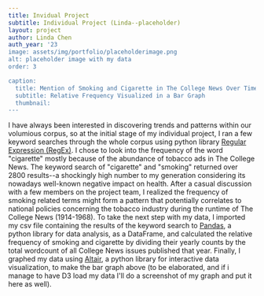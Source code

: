 ```yaml
---
title: Invidual Project
subtitle: Individual Project (Linda--placeholder)
layout: project
author: Linda Chen
auth_year: '23
image: assets/img/portfolio/placeholderimage.png
alt: placeholder image with my data
order: 3

caption:
  title: Mention of Smoking and Cigarette in The College News Over Time
  subtitle: Relative Frequency Visualized in a Bar Graph
  thumbnail:   
---
```


 <div id="vis"></div>


   I have always been interested in discovering trends and patterns within our volumious corpus, so at the initial stage of my individual project, I ran a few keyword searches through the whole corpus using python library [Regular Expression (RegEx)](https://docs.python.org/3/library/re.html). I chose to look into the frequency of the word "cigarette" mostly because of the abundance of tobacco ads in The College News. The keyword search of "cigarette" and "smoking" returned over 2800 results--a shockingly high number to my generation considering its nowadays well-known negative impact on health. After a casual discussion with a few members on the project team, I realized the frequency of smoking related terms might form a pattern that potentially correlates to national policies concerning the tobacco industry during the runtime of The College News (1914-1968).
  To take the next step with my data, I imported my csv file containing the results of the keyword search to [Pandas](https://pandas.pydata.org/), a python library for data analysis, as a DataFrame, and calculated the relative frequency of smoking and cigarette by dividing their yearly counts by the total wordcount of all College News issues published that year.
  Finally, I graphed my data using [Altair](https://altair-viz.github.io/), a python library for interactive data visualization, to make the bar graph above (to be elaborated, and if i manage to have D3 load my data I'll do a screenshot of my graph and put it here as well).



  <script type="text/javascript" src="https://cdn.jsdelivr.net/npm//vega@5"></script>
  <script type="text/javascript" src="https://cdn.jsdelivr.net/npm//vega-lite@4.8.1"></script>
  <script type="text/javascript" src="https://cdn.jsdelivr.net/npm//vega-embed@6"></script>
  <script>
  
    (function(vegaEmbed) {
      var spec = {
  "config": {
    "view": {"continuousWidth": 400, "continuousHeight": 300, "strokeWidth": 0},
    "axis": {"grid": false}
  },
  "data": {"name": "data-0b5625db42c83f249625f7c34b292cc9"},
  "mark": {"type": "bar", "color": "#2F04AC", "size": 15},
  "encoding": {
    "tooltip": [
      {"type": "quantitative", "field": "year"},
      {"type": "quantitative", "field": "relative_frequency"}
    ],
    "x": {"type": "quantitative", "axis": {"title": "Year"}, "field": "year"},
    "y": {
      "type": "quantitative",
      "axis": {"format": "%", "title": "Relative Frequency"},
      "field": "relative_frequency"
    }
  },
  "width": 1000,
  "$schema": "https://vega.github.io/schema/vega-lite/v4.8.1.json",
  "datasets": {
    "data-0b5625db42c83f249625f7c34b292cc9": [
      {"year": 1914, "relative_frequency": 0},
      {"year": 1915, "relative_frequency": 0.00000901},
      {"year": 1916, "relative_frequency": 0.0000044},
      {"year": 1917, "relative_frequency": 0},
      {"year": 1918, "relative_frequency": 0.0000065},
      {"year": 1919, "relative_frequency": 0.0000106},
      {"year": 1920, "relative_frequency": 0.0000101},
      {"year": 1921, "relative_frequency": 0.0000158},
      {"year": 1922, "relative_frequency": 0.0000364},
      {"year": 1923, "relative_frequency": 0.0000135},
      {"year": 1924, "relative_frequency": 0.0000169},
      {"year": 1925, "relative_frequency": 0.000165091},
      {"year": 1926, "relative_frequency": 0.0000541},
      {"year": 1927, "relative_frequency": 0.0000774},
      {"year": 1928, "relative_frequency": 0.000117779},
      {"year": 1929, "relative_frequency": 0.000171969},
      {"year": 1930, "relative_frequency": 0.0001555},
      {"year": 1931, "relative_frequency": 0.00033212},
      {"year": 1932, "relative_frequency": 0.000165175},
      {"year": 1933, "relative_frequency": 0.000316664},
      {"year": 1934, "relative_frequency": 0.00025019},
      {"year": 1935, "relative_frequency": 0.000180602},
      {"year": 1936, "relative_frequency": 0.000264716},
      {"year": 1937, "relative_frequency": 0.000211012},
      {"year": 1938, "relative_frequency": 0.000342496},
      {"year": 1939, "relative_frequency": 0.000296537},
      {"year": 1940, "relative_frequency": 0.000449125},
      {"year": 1941, "relative_frequency": 0.000236879},
      {"year": 1942, "relative_frequency": 0.000232155},
      {"year": 1943, "relative_frequency": 0.000301837},
      {"year": 1944, "relative_frequency": 0.000243905},
      {"year": 1945, "relative_frequency": 0.000193573},
      {"year": 1946, "relative_frequency": 0.000131988},
      {"year": 1947, "relative_frequency": 0.000252575},
      {"year": 1948, "relative_frequency": 0.000276802},
      {"year": 1949, "relative_frequency": 0.000191101},
      {"year": 1950, "relative_frequency": 0.000330139},
      {"year": 1951, "relative_frequency": 0.000329123},
      {"year": 1952, "relative_frequency": 0.000239171},
      {"year": 1953, "relative_frequency": 0.000353147},
      {"year": 1954, "relative_frequency": 0.000420463},
      {"year": 1955, "relative_frequency": 0.000448495},
      {"year": 1956, "relative_frequency": 0.000346263},
      {"year": 1957, "relative_frequency": 0.000188776},
      {"year": 1958, "relative_frequency": 0.000190097},
      {"year": 1959, "relative_frequency": 0.0000912},
      {"year": 1960, "relative_frequency": 0.0000627},
      {"year": 1961, "relative_frequency": 0.000130471},
      {"year": 1962, "relative_frequency": 0.00011425},
      {"year": 1963, "relative_frequency": 0.000091},
      {"year": 1964, "relative_frequency": 0.0000148},
      {"year": 1965, "relative_frequency": 0.0000967},
      {"year": 1966, "relative_frequency": 0.0000426},
      {"year": 1967, "relative_frequency": 0.0000702},
      {"year": 1968, "relative_frequency": 0.0000216}
    ]
  }
};
      var embedOpt = {"mode": "vega-lite"};

      function showError(el, error){
          el.innerHTML = ('<div class="error" style="color:red;">'
                          + '<p>JavaScript Error: ' + error.message + '</p>'
                          + "<p>This usually means there's a typo in your chart specification. "
                          + "See the javascript console for the full traceback.</p>"
                          + '</div>');
          throw error;
      }
      const el = document.getElementById('vis');
      vegaEmbed("#vis", spec, embedOpt)
        .catch(error => showError(el, error));
    })(vegaEmbed);

  </script>
